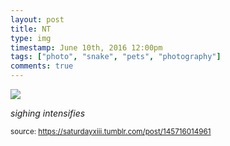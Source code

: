 ```yaml
---
layout: post
title: NT
type: img
timestamp: June 10th, 2016 12:00pm
tags: ["photo", "snake", "pets", "photography"]
comments: true
---
```

<img src="https://saturdayxiii.github.io/media/145716014961.jpg"/>

*sighing intensifies*
 
  
<small>source: https://saturdayxiii.tumblr.com/post/145716014961</small>